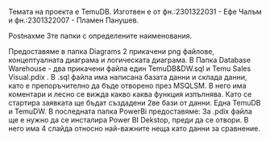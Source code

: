 Темата на проекта е TemuDB. 
Изготвен е от фн.:2301322031 - Ефе Чалъм и фн.:2301322007 - Пламен Панушев.

Postнахме 3те папки с определените наименования.

Предоставяме в папка Diagrams 2 прикачени png файлове, концептуалната диаграма и логическата диаграма.
В Папка Database Warehouse - два прикачени файла един TemuDB&DW.sql и Temu Sales Visual.pdix .
В .sql файла има написана базата данни и склада данни, като е препоръчително да бъде отворено през MSQLSM.
В него има коментари и лесно се вижда какво каква функция изпълнява.
Като се стартира заявката ще бъдат създадени 2ве бази от данни. Една TemuDB и TemuDW.
В последната папка PowerBi предоставяме:
За .pdix файла ще е нужно да се инсталира Power BI Dekstop, преди да се отвори.
В него има 4 слайда относно най-важните неща като данни за сравнение.

